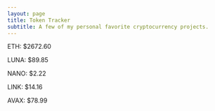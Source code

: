 ```yaml
---
layout: page
title: Token Tracker
subtitle: A few of my personal favorite cryptocurrency projects.
---
```


<!--BEGINCRYPTOINPUT-->
ETH: $2672.60

LUNA: $89.85

NANO: $2.22

LINK: $14.16

AVAX: $78.99

<!--ENDCRYPTOINPUT-->

